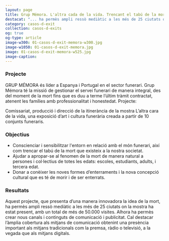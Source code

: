 ```yaml
---
layout: page
title: Grup Mémora. L'altra cada de la vida. Trencant el tabú de la mort
destacat: "... ha permès ampli ressò mediàtic a les més de 25 ciutats on la mostra ha estat present, amb un total de més de 50.000 visites..."
category: casos-d-exit
collection: casos-d-exits 
og: true
og-type: article
image-w300: 01-casos-d-exit-memora-w300.jpg
image-w1050: 01-casos-d-exit-memora.jpg
image: 01-casos-d-exit-memora-w525.jpg
image-caption: 
---
```


### Projecte

GRUP MÉMORA és líder a Espanya i Portugal en el sector funerari. Grup Mémora té la missió de gestionar el servei funerari de manera integral, des del moment de la mort fins que es duu a terme l’últim tràmit contractat, atenent les famílies amb professionalitat i honestedat.
Projecte:

Comissariat, producció i direcció de la itinerància de la mostra L’altra cara de la vida, una exposició d’art i cultura funerària creada a partir de 10 conjunts funeraris.

### Objectius

- Conscienciar i sensibilitzar l'entorn en relació amb el món funerari, així com trencar el tabú de la mort que existeix a la nostra societat.
- Ajudar a apropar-se al fenomen de la mort de manera natural a persones i col·lectius de totes les edats: escoles, estudiants, adults, i tercera edat.
- Donar a conèixer les noves formes d’enterraments i la nova concepció cultural que es té de morir i de ser enterrats.

### Resultats

Aquest projecte, que presenta d’una manera innovadora la idea de la mort, ha permès ampli ressò mediàtic a les més de 25 ciutats on la mostra ha estat present, amb un total de més de 50.000 visites. Alhora ha permès crear nous canals i continguts de comunicació i publicitat. Cal destacar l’àmplia cobertura als mitjans de comunicació obtenint una presència important als mitjans tradicionals com la premsa, ràdio o televisió, a la vegada que als mitjans digitals.